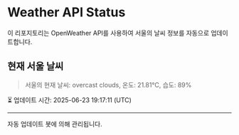 
# Weather API Status

이 리포지토리는 OpenWeather API를 사용하여 서울의 날씨 정보를 자동으로 업데이트합니다.

## 현재 서울 날씨
> 서울의 현재 날씨: overcast clouds, 온도: 21.81°C, 습도: 89%

⏳ 업데이트 시간: 2025-06-23 19:17:11 (UTC)

---
자동 업데이트 봇에 의해 관리됩니다.
